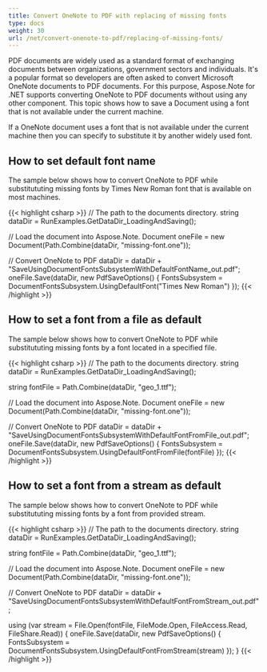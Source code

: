 ```yaml
---
title: Convert OneNote to PDF with replacing of missing fonts
type: docs
weight: 30
url: /net/convert-onenote-to-pdf/replacing-of-missing-fonts/
---
```


PDF documents are widely used as a standard format of exchanging documents between organizations, government sectors and individuals. It's a popular format so developers are often asked to convert Microsoft OneNote documents to PDF documents. For this purpose, Aspose.Note for .NET supports converting OneNote to PDF documents without using any other component.
This topic shows how to save a Document using a font that is not available under the current machine.

If a OneNote document uses a font that is not available under the current machine then you can specify to substitute it by another widely used font.

## **How to set default font name**

The sample below shows how to convert OneNote to PDF while substitututing missing fonts by Times New Roman font that is available on most machines.

{{< highlight csharp >}}
// The path to the documents directory.
string dataDir = RunExamples.GetDataDir_LoadingAndSaving();
            
// Load the document into Aspose.Note.
Document oneFile = new Document(Path.Combine(dataDir, "missing-font.one"));

// Convert OneNote to PDF
dataDir = dataDir + "SaveUsingDocumentFontsSubsystemWithDefaultFontName_out.pdf";
oneFile.Save(dataDir, new PdfSaveOptions() 
                      {
                          FontsSubsystem = DocumentFontsSubsystem.UsingDefaultFont("Times New Roman")
                      });
{{< /highlight >}}


## **How to set a font from a file as default**

The sample below shows how to convert OneNote to PDF while substitututing missing fonts by a font located in a specified file.

{{< highlight csharp >}}
// The path to the documents directory.
string dataDir = RunExamples.GetDataDir_LoadingAndSaving();

string fontFile = Path.Combine(dataDir, "geo_1.ttf");

// Load the document into Aspose.Note.
Document oneFile = new Document(Path.Combine(dataDir, "missing-font.one"));

// Convert OneNote to PDF
dataDir = dataDir + "SaveUsingDocumentFontsSubsystemWithDefaultFontFromFile_out.pdf";
oneFile.Save(dataDir, new PdfSaveOptions()
                          {
                              FontsSubsystem = DocumentFontsSubsystem.UsingDefaultFontFromFile(fontFile)
                          });
{{< /highlight >}}


## **How to set a font from a stream as default**

The sample below shows how to convert OneNote to PDF while substitututing missing fonts by a font from provided stream.

{{< highlight csharp >}}
// The path to the documents directory.
string dataDir = RunExamples.GetDataDir_LoadingAndSaving();

string fontFile = Path.Combine(dataDir, "geo_1.ttf");

// Load the document into Aspose.Note.
Document oneFile = new Document(Path.Combine(dataDir, "missing-font.one"));

// Convert OneNote to PDF
dataDir = dataDir + "SaveUsingDocumentFontsSubsystemWithDefaultFontFromStream_out.pdf";

using (var stream = File.Open(fontFile, FileMode.Open, FileAccess.Read, FileShare.Read))
{
    oneFile.Save(dataDir, new PdfSaveOptions()
                              {
                                  FontsSubsystem = DocumentFontsSubsystem.UsingDefaultFontFromStream(stream)
                              });
}
{{< /highlight >}}

